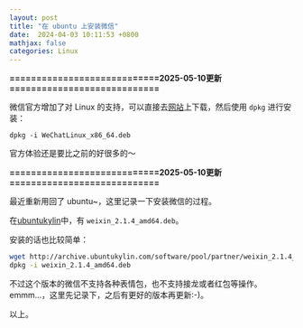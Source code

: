 ```yaml
---
layout: post
title: "在 ubuntu 上安装微信"
date:  2024-04-03 10:11:53 +0800
mathjax: false
categories: Linux
---
```


**============================2025-05-10更新============================**

微信官方增加了对 Linux 的支持，可以直接去[网站](https://linux.weixin.qq.com/en)上下载，然后使用 `dpkg` 进行安装：
```
dpkg -i WeChatLinux_x86_64.deb
```

官方体验还是要比之前的好很多的～

**============================2025-05-10更新============================**


最近重新用回了 ubuntu~，这里记录一下安装微信的过程。

在[ubuntukylin](https://archive.ubuntukylin.com/software/pool/partner/)中，有 `weixin_2.1.4_amd64.deb`。

安装的话也比较简单：
```sh
wget http://archive.ubuntukylin.com/software/pool/partner/weixin_2.1.4_amd64.deb
dpkg -i weixin_2.1.4_amd64.deb
```

不过这个版本的微信不支持各种表情包，也不支持接龙或者红包等操作。emmm...，这里先记录下，之后有更好的版本再更新:-)。

以上。
